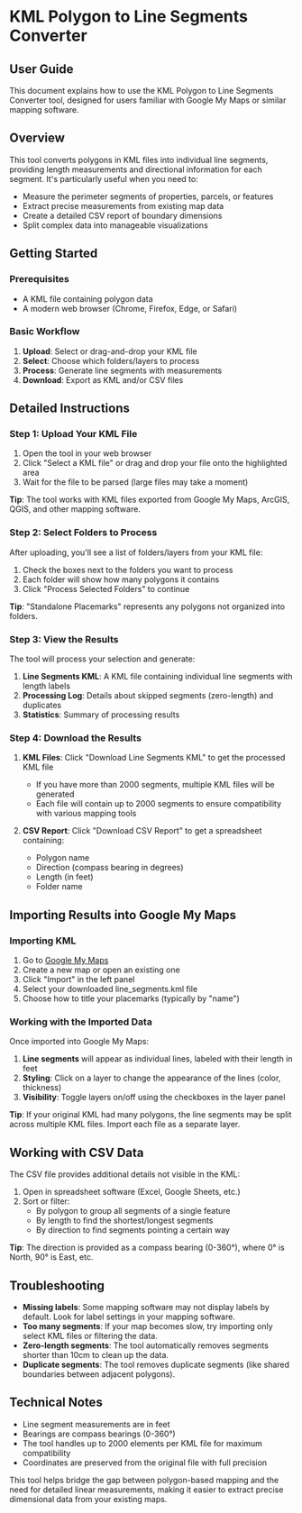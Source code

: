 # KML Polygon to Line Segments Converter
## User Guide

This document explains how to use the KML Polygon to Line Segments Converter tool, designed for users familiar with Google My Maps or similar mapping software.

## Overview

This tool converts polygons in KML files into individual line segments, providing length measurements and directional information for each segment. It's particularly useful when you need to:

* Measure the perimeter segments of properties, parcels, or features
* Extract precise measurements from existing map data
* Create a detailed CSV report of boundary dimensions
* Split complex data into manageable visualizations

## Getting Started

### Prerequisites

* A KML file containing polygon data
* A modern web browser (Chrome, Firefox, Edge, or Safari)

### Basic Workflow

1. **Upload**: Select or drag-and-drop your KML file
2. **Select**: Choose which folders/layers to process
3. **Process**: Generate line segments with measurements
4. **Download**: Export as KML and/or CSV files

## Detailed Instructions

### Step 1: Upload Your KML File

1. Open the tool in your web browser
2. Click "Select a KML file" or drag and drop your file onto the highlighted area
3. Wait for the file to be parsed (large files may take a moment)

**Tip**: The tool works with KML files exported from Google My Maps, ArcGIS, QGIS, and other mapping software.

### Step 2: Select Folders to Process

After uploading, you'll see a list of folders/layers from your KML file:

1. Check the boxes next to the folders you want to process
2. Each folder will show how many polygons it contains
3. Click "Process Selected Folders" to continue

**Tip**: "Standalone Placemarks" represents any polygons not organized into folders.

### Step 3: View the Results

The tool will process your selection and generate:

1. **Line Segments KML**: A KML file containing individual line segments with length labels
2. **Processing Log**: Details about skipped segments (zero-length) and duplicates
3. **Statistics**: Summary of processing results

### Step 4: Download the Results

1. **KML Files**: Click "Download Line Segments KML" to get the processed KML file
   * If you have more than 2000 segments, multiple KML files will be generated
   * Each file will contain up to 2000 segments to ensure compatibility with various mapping tools

2. **CSV Report**: Click "Download CSV Report" to get a spreadsheet containing:
   * Polygon name
   * Direction (compass bearing in degrees)
   * Length (in feet)
   * Folder name

## Importing Results into Google My Maps

### Importing KML

1. Go to [Google My Maps](https://www.google.com/mymaps)
2. Create a new map or open an existing one
3. Click "Import" in the left panel
4. Select your downloaded line_segments.kml file
5. Choose how to title your placemarks (typically by "name")

### Working with the Imported Data

Once imported into Google My Maps:

1. **Line segments** will appear as individual lines, labeled with their length in feet
2. **Styling**: Click on a layer to change the appearance of the lines (color, thickness)
3. **Visibility**: Toggle layers on/off using the checkboxes in the layer panel

**Tip**: If your original KML had many polygons, the line segments may be split across multiple KML files. Import each file as a separate layer.

## Working with CSV Data

The CSV file provides additional details not visible in the KML:

1. Open in spreadsheet software (Excel, Google Sheets, etc.)
2. Sort or filter:
   * By polygon to group all segments of a single feature
   * By length to find the shortest/longest segments
   * By direction to find segments pointing a certain way

**Tip**: The direction is provided as a compass bearing (0-360°), where 0° is North, 90° is East, etc.

## Troubleshooting

* **Missing labels**: Some mapping software may not display labels by default. Look for label settings in your mapping software.
* **Too many segments**: If your map becomes slow, try importing only select KML files or filtering the data.
* **Zero-length segments**: The tool automatically removes segments shorter than 10cm to clean up the data.
* **Duplicate segments**: The tool removes duplicate segments (like shared boundaries between adjacent polygons).

## Technical Notes

* Line segment measurements are in feet
* Bearings are compass bearings (0-360°)
* The tool handles up to 2000 elements per KML file for maximum compatibility
* Coordinates are preserved from the original file with full precision

This tool helps bridge the gap between polygon-based mapping and the need for detailed linear measurements, making it easier to extract precise dimensional data from your existing maps.